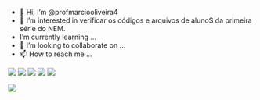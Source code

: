 - 👋 Hi, I’m @profmarciooliveira4
- 👀 I’m interested in  verificar os códigos e arquivos de alunoS  da primeira série do NEM.
- I’m currently learning ...
- 💞️ I’m looking to collaborate on ...
- 📫 How to reach me ...

<!---
profmarciooliveira4/profmarciooliveira4 is a ✨ special ✨ repository because its `README.md` (this file) appears on your GitHub profile.
You can click the Preview link to take a look at your changes.
--->
![](https://img.shields.io/badge/Opera-FF1B2D?style=for-the-badge&logo=Opera&logoColor=white)
![](https://img.shields.io/badge/LibreOffice-18A303?style=for-the-badge&logo=LibreOffice&logoColor=white)
![](https://img.shields.io/badge/Scratch-4D97FF?style=for-the-badge&logo=Scratch&logoColor=white)
![](https://img.shields.io/badge/HTML5-E34F26?style=for-the-badge&logo=html5&logoColor=white)
![](https://img.shields.io/badge/CSS3-1572B6?style=for-the-badge&logo=css3&logoColor=white)


![](https://camo.githubusercontent.com/6c8e86dfc77346d…9746875622f6769746875622d6f726967696e616c2e737667)
